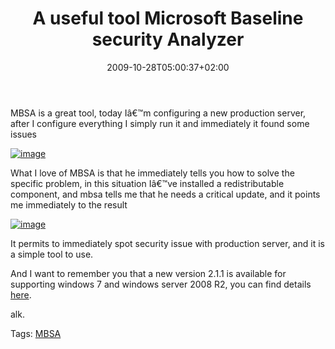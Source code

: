 ﻿---
title: "A useful tool Microsoft Baseline security Analyzer"
description: ""
date: 2009-10-28T05:00:37+02:00
draft: false
tags: [Tools and library]
categories: [Tools and library]
---
MBSA is a great tool, today Iâ€™m configuring a new production server, after I configure everything I simply run it and immediately it found some issues

[![image](https://www.codewrecks.com/blog/wp-content/uploads/2009/10/image-thumb28.png "image")](https://www.codewrecks.com/blog/wp-content/uploads/2009/10/image28.png)

What I love of MBSA is that he immediately tells you how to solve the specific problem, in this situation Iâ€™ve installed a redistributable component, and mbsa tells me that he needs a critical update, and it points me immediately to the result

[![image](https://www.codewrecks.com/blog/wp-content/uploads/2009/10/image-thumb29.png "image")](https://www.codewrecks.com/blog/wp-content/uploads/2009/10/image29.png)

It permits to immediately spot security issue with production server, and it is a simple tool to use.

And I want to remember you that a new version 2.1.1 is available for supporting windows 7 and windows server 2008 R2, you can find details [here](http://www.microsoft.com/downloads/details.aspx?FamilyID=b1e76bbe-71df-41e8-8b52-c871d012ba78&amp;displaylang=en).

alk.

Tags: [MBSA](http://technorati.com/tag/MBSA)
